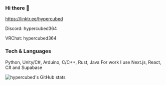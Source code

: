 ### Hi there 👋

<!--
**hypercubed-music/hypercubed-music** is a ✨ _special_ ✨ repository because its `README.md` (this file) appears on your GitHub profile.

Here are some ideas to get you started:

- 🔭 I’m currently working on ...
- 🌱 I’m currently learning ...
- 👯 I’m looking to collaborate on ...
- 🤔 I’m looking for help with ...
- 💬 Ask me about ...
- 📫 How to reach me: ...
- 😄 Pronouns: ...
- ⚡ Fun fact: ...
-->

https://linktr.ee/hypercubed

Discord: hypercubed364

VRChat: hypercubed364

### Tech & Languages

Python, Unity/C#, Arduino, C/C++, Rust, Java
For work I use Next.js, React, C# and Supabase

![hypercubed's GitHub stats](https://github-readme-stats.vercel.app/api?username=hypercubed-music)
